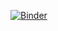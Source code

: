 [![Binder](https://mybinder.org/badge_logo.svg)](https://mybinder.org/v2/gh/Richardp035/JupyterNotebooks/master)<Click to open>

